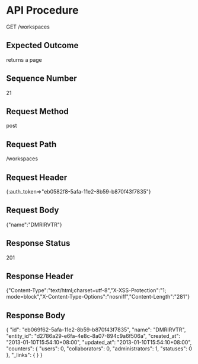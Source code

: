 # API Procedure
GET /workspaces
## Expected Outcome
returns a page
## Sequence Number
21
## Request Method
post
## Request Path
/workspaces
## Request Header
{:auth_token=>"eb0582f8-5afa-11e2-8b59-b870f43f7835"}
## Request Body
{"name":"DMRIRVTR"}

## Response Status
201
## Response Header
{"Content-Type":"text/html;charset=utf-8","X-XSS-Protection":"1; mode=block","X-Content-Type-Options":"nosniff","Content-Length":"281"}

## Response Body
{
  "id": "eb069f62-5afa-11e2-8b59-b870f43f7835",
  "name": "DMRIRVTR",
  "entity_id": "d2786a29-e6fa-4e8c-8a07-894c9a6f506a",
  "created_at": "2013-01-10T15:54:10+08:00",
  "updated_at": "2013-01-10T15:54:10+08:00",
  "counters": {
    "users": 0,
    "collaborators": 0,
    "administrators": 1,
    "statuses": 0
  },
  "_links": {
  }
}
